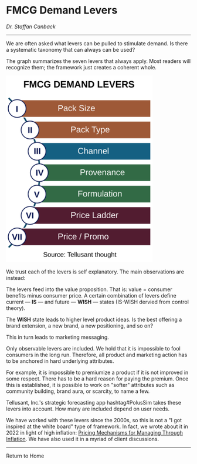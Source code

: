 # FMCG Demand Levers

*Dr. Staffan Canback*

---
We are often asked what levers can be pulled to stimulate demand. Is there a systematic taxonomy that can always can be used?  

The graph summarizes the seven levers that always apply. Most readers will recognize them; the framework just creates a coherent whole.  

<img src="./assets/images/tellusant-fmcg-demand-levers.svg" width="400" alt="FMCG demand levers">  

We trust each of the levers is self explanatory. The main observations are instead:  

The levers feed into the value proposition. That is: value = consumer benefits minus consumer price. A certain combination of levers define current — **IS** — and future — **WISH** — states (IS-WISH dervied from control theory).  

The **WISH** state leads to higher level product ideas. Is the best offering a brand extension, a new brand, a new positioning, and so on?  

This in turn leads to marketing messaging.  

Only observable levers are included. We hold that it is impossible to fool consumers in the long run. Therefore, all product and marketing action has to be anchored in hard underlying attributes.  

For example, it is impossible to premiumize a product if it is not improved in some respect. There has to be a hard reason for paying the premium. Once this is established, it is possible to work on "softer" attributes such as community building, brand aura, or scarcity, to name a few.  

Tellusant, Inc.'s strategic forecasting app hashtag#PolusSim takes these levers into account. How many are included depend on user needs.  

We have worked with these levers since the 2000s, so this is not a "I got inspired at the white board" type of framework. In fact, we wrote about it in 2022 in light of high inflation: [Pricing Mechanisms for Managing Through Inflation](https://medium.com/tellusant/pricing-mechanisms-for-managing-through-inflation-8e9eb1d9f33). We have also used it in a myriad of client discussions.

---
Return to Home
